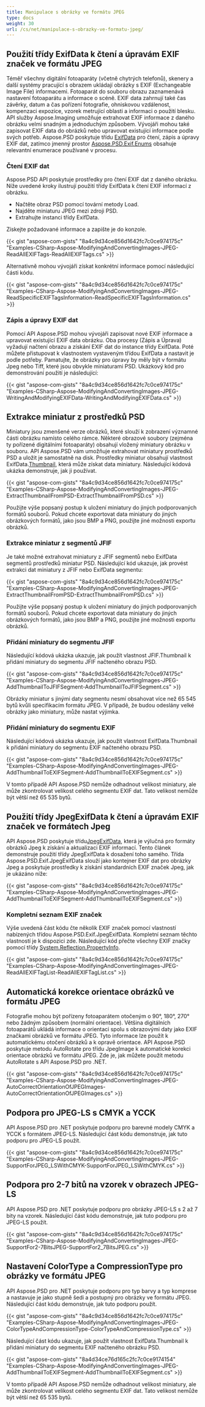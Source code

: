 ```yaml
---
title: Manipulace s obrázky ve formátu JPEG
type: docs
weight: 30
url: /cs/net/manipulace-s-obrazky-ve-formatu-jpeg/
---
```


## **Použití třídy ExifData k čtení a úpravám EXIF značek ve formátu JPEG**
Téměř všechny digitální fotoaparáty (včetně chytrých telefonů), skenery a další systémy pracující s obrazem ukládají obrázky s EXIF (Exchangeable Image File) informacemi. Fotoaparát do souboru obrazu zaznamenává nastavení fotoaparátu a informace o scéně. EXIF data zahrnují také čas závěrky, datum a čas pořízení fotografie, ohniskovou vzdálenost, kompenzaci expozice, vzorek metrující oblasti a informaci o použití blesku. API služby Aspose.Imaging umožňuje extrahovat EXIF informace z daného obrázku velmi snadným a jednoduchým způsobem. Vývojáři mohou také zapisovat EXIF data do obrázků nebo upravovat existující informace podle svých potřeb. Aspose.PSD poskytuje třídu [ExifData](https://reference.aspose.com/psd/net/aspose.psd.exif/exifdata) pro čtení, zápis a úpravy EXIF dat, zatímco jmenný prostor [Aspose.PSD.Exif.Enums](https://reference.aspose.com/psd/net/aspose.psd.exif.enums) obsahuje relevantní enumerace používané v procesu.
### **Čtení EXIF dat**
Aspose.PSD API poskytuje prostředky pro čtení EXIF dat z daného obrázku. Níže uvedené kroky ilustrují použití třídy ExifData k čtení EXIF informací z obrázku.

- Načtěte obraz PSD pomocí tovární metody Load.
- Najděte miniaturu JPEG mezi zdroji PSD.
- Extrahujte instanci třídy ExifData.

Získejte požadované informace a zapište je do konzole.

{{< gist "aspose-com-gists" "8a4c9d34ce856d1642fc7c0ce974175c" "Examples-CSharp-Aspose-ModifyingAndConvertingImages-JPEG-ReadAllEXIFTags-ReadAllEXIFTags.cs" >}}


Alternativně mohou vývojáři získat konkrétní informace pomocí následující části kódu.


{{< gist "aspose-com-gists" "8a4c9d34ce856d1642fc7c0ce974175c" "Examples-CSharp-Aspose-ModifyingAndConvertingImages-JPEG-ReadSpecificEXIFTagsInformation-ReadSpecificEXIFTagsInformation.cs" >}}
### **Zápis a úpravy EXIF dat**
Pomocí API Aspose.PSD mohou vývojáři zapisovat nové EXIF informace a upravovat existující EXIF data obrázku. Oba procesy (Zápis a Úprava) vyžadují načtení obrazu a získání EXIF dat do instance třídy ExifData. Poté můžete přistupovat k vlastnostem vystaveným třídou ExifData a nastavit je podle potřeby. Pamatujte, že obrázky pro úpravy by měly být v formátu Jpeg nebo Tiff, které jsou obvykle miniaturami PSD. Ukázkový kód pro demonstrování použití je následující:


{{< gist "aspose-com-gists" "8a4c9d34ce856d1642fc7c0ce974175c" "Examples-CSharp-Aspose-ModifyingAndConvertingImages-JPEG-WritingAndModifyingEXIFData-WritingAndModifyingEXIFData.cs" >}}
## **Extrakce miniatur z prostředků PSD**
Miniatury jsou zmenšené verze obrázků, které slouží k zobrazení významné části obrázku namísto celého rámce. Některé obrazové soubory (zejména ty pořízené digitálními fotoaparáty) obsahují vložený miniatury obrázku v souboru. API Aspose.PSD vám umožňuje extrahovat miniatury prostředků PSD a uložit je samostatně na disk. Prostředky miniatur obsahují vlastnost ExifData.[Thumbnail](https://reference.aspose.com/psd/net/aspose.psd.exif/jpegexifdata/properties/thumbnail), která může získat data miniatury. Následující kódová ukázka demonstruje, jak ji používat.


{{< gist "aspose-com-gists" "8a4c9d34ce856d1642fc7c0ce974175c" "Examples-CSharp-Aspose-ModifyingAndConvertingImages-JPEG-ExtractThumbnailFromPSD-ExtractThumbnailFromPSD.cs" >}}


Použijte výše popsaný postup k uložení miniatury do jiných podporovaných formátů souborů. Pokud chcete exportovat data miniatury do jiných obrázkových formátů, jako jsou BMP a PNG, použijte jiné možnosti exportu obrázků.


### **Extrakce miniatur z segmentů JFIF**
Je také možné extrahovat miniatury z JFIF segmentů nebo ExifData segmentů prostředků miniatur PSD. Následující kód ukazuje, jak provést extrakci dat miniatury z JFIF nebo ExifData segmentu:


{{< gist "aspose-com-gists" "8a4c9d34ce856d1642fc7c0ce974175c" "Examples-CSharp-Aspose-ModifyingAndConvertingImages-JPEG-ExtractThumbnailFromPSD-ExtractThumbnailFromPSD.cs" >}}


Použijte výše popsaný postup k uložení miniatury do jiných podporovaných formátů souborů. Pokud chcete exportovat data miniatury do jiných obrázkových formátů, jako jsou BMP a PNG, použijte jiné možnosti exportu obrázků.
### **Přidání miniatury do segmentu JFIF**
Následující kódová ukázka ukazuje, jak použít vlastnost JFIF.Thumbnail k přidání miniatury do segmentu JFIF načteného obrazu PSD.


{{< gist "aspose-com-gists" "8a4c9d34ce856d1642fc7c0ce974175c" "Examples-CSharp-Aspose-ModifyingAndConvertingImages-JPEG-AddThumbnailToJFIFSegment-AddThumbnailToJFIFSegment.cs" >}}

Obrázky miniatur s jinými daty segmentu nesmí obsahovat více než 65 545 bytů kvůli specifikacím formátu JPEG. V případě, že budou odeslány velké obrázky jako miniatury, může nastat výjimka.
### **Přidání miniatury do segmentu EXIF**
Následující kódová ukázka ukazuje, jak použít vlastnost ExifData.Thumbnail k přidání miniatury do segmentu EXIF načteného obrazu PSD.


{{< gist "aspose-com-gists" "8a4c9d34ce856d1642fc7c0ce974175c" "Examples-CSharp-Aspose-ModifyingAndConvertingImages-JPEG-AddThumbnailToEXIFSegment-AddThumbnailToEXIFSegment.cs" >}}


V tomto případě API Aspose.PSD nemůže odhadnout velikost miniatury, ale může zkontrolovat velikost celého segmentu EXIF dat. Tato velikost nemůže být větší než 65 535 bytů.
## **Použití třídy JpegExifData k čtení a úpravám EXIF značek ve formátech Jpeg**
API Aspose.PSD poskytuje třídu[JpegExifData](https://reference.aspose.com/psd/net/aspose.psd.exif/jpegexifdata), která je výlučná pro formáty obrázků Jpeg k získání a aktualizaci EXIF informací. Tento článek demonstruje použití třídy JpegExifData k dosažení toho samého. Třída Aspose.PSD.Exif.JpegExifData slouží jako kontejner EXIF dat pro obrázky Jpeg a poskytuje prostředky k získání standardních EXIF značek Jpeg, jak je ukázáno níže:


{{< gist "aspose-com-gists" "8a4c9d34ce856d1642fc7c0ce974175c" "Examples-CSharp-Aspose-ModifyingAndConvertingImages-JPEG-AddThumbnailToEXIFSegment-AddThumbnailToEXIFSegment.cs" >}}
### **Kompletní seznam EXIF značek**
Výše uvedená část kódu čte několik EXIF značek pomocí vlastností nabízených třídou Aspose.PSD.Exif.JpegExifData. Kompletní seznam těchto vlastností je k dispozici zde. Následující kód přečte všechny EXIF značky pomocí třídy [System.Reflection.PropertyInfo](https://docs.microsoft.com/en-us/dotnet/api/system.reflection.propertyinfo?view=net-5.0).



{{< gist "aspose-com-gists" "8a4c9d34ce856d1642fc7c0ce974175c" "Examples-CSharp-Aspose-ModifyingAndConvertingImages-JPEG-ReadAllEXIFTagList-ReadAllEXIFTagList.cs" >}}
## **Automatická korekce orientace obrázků ve formátu JPEG**


Fotografie mohou být pořízeny fotoaparátem otočeným o 90°, 180°, 270° nebo žádným způsobem (normální orientace). Většina digitálních fotoaparátů ukládá informace o orientaci spolu s obrazovými daty jako EXIF značkami obrázků ve formátu JPEG. Tyto informace lze použít k automatickému otočení obrázků a k opravě orientace. API Aspose.PSD poskytuje metodu AutoRotate pro třídu JpegImage k automatické korekci orientace obrázků ve formátu JPEG. Zde je, jak můžete použít metodu AutoRotate s API Aspose.PSD pro .NET.



{{< gist "aspose-com-gists" "8a4c9d34ce856d1642fc7c0ce974175c" "Examples-CSharp-Aspose-ModifyingAndConvertingImages-JPEG-AutoCorrectOrientationOfJPEGImages-AutoCorrectOrientationOfJPEGImages.cs" >}}
## **Podpora pro JPEG-LS s CMYK a YCCK**


API Aspose.PSD pro .NET poskytuje podporu pro barevné modely CMYK a YCCK s formátem JPEG-LS. Následující část kódu demonstruje, jak tuto podporu pro JPEG-LS použít.



{{< gist "aspose-com-gists" "8a4c9d34ce856d1642fc7c0ce974175c" "Examples-CSharp-Aspose-ModifyingAndConvertingImages-JPEG-SupportForJPEG_LSWithCMYK-SupportForJPEG_LSWithCMYK.cs" >}}
## **Podpora pro 2-7 bitů na vzorek v obrazech JPEG-LS**


API Aspose.PSD pro .NET poskytuje podporu pro obrázky JPEG-LS s 2 až 7 bity na vzorek. Následující část kódu demonstruje, jak tuto podporu pro JPEG-LS použít.



{{< gist "aspose-com-gists" "8a4c9d34ce856d1642fc7c0ce974175c" "Examples-CSharp-Aspose-ModifyingAndConvertingImages-JPEG-SupportFor2-7BitsJPEG-SupportFor2_7BitsJPEG.cs" >}}
## **Nastavení ColorType a CompressionType pro obrázky ve formátu JPEG**




API Aspose.PSD pro .NET poskytuje podporu pro typ barvy a typ komprese a nastavuje je jako stupně šedi a postupný pro obrázky ve formátu JPEG. Následující část kódu demonstruje, jak tuto podporu použít.



{{< gist "aspose-com-gists" "8a4c9d34ce856d1642fc7c0ce974175c" "Examples-CSharp-Aspose-ModifyingAndConvertingImages-JPEG-ColorTypeAndCompressionType-ColorTypeAndCompressionType.cs" >}}


Následující část kódu ukazuje, jak použít vlastnost ExifData.Thumbnail k přidání miniatury do segmentu EXIF načteného obrázku PSD.



{{< gist "aspose-com-gists" "8a4d34ce76d165c2fc7c0ce9174154" "Examples-CSharp-Aspose-ModifyingAndConvertingImages-JPEG-AddThumbnailToEXIFSegment-AddThumbnailToEXIFSegment.cs" >}}

V tomto případě API Aspose.PSD nemůže odhadnout velikost miniatury, ale může zkontrolovat velikost celého segmentu EXIF dat. Tato velikost nemůže být větší než 65 535 bytů.
